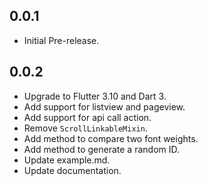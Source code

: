 ## 0.0.1
- Initial Pre-release.

## 0.0.2
- Upgrade to Flutter 3.10 and Dart 3.
- Add support for listview and pageview.
- Add support for api call action.
- Remove `ScrollLinkableMixin`.
- Add method to compare two font weights.
- Add method to generate a random ID.
- Update example.md.
- Update documentation.